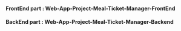 <h4>FrontEnd part : Web-App-Project-Meal-Ticket-Manager-FrontEnd </h4>
<h4>BackEnd part : Web-App-Project-Meal-Ticket-Manager-Backend</h4>
